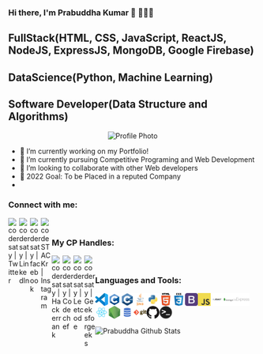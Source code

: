 ### Hi there, I'm Prabuddha Kumar 👋 👨🏽‍💻
## FullStack(HTML, CSS, JavaScript, ReactJS, NodeJS, ExpressJS, MongoDB, Google Firebase)
## DataScience(Python, Machine Learning)
## Software Developer(Data Structure and Algorithms)
<p align="center">
<img  alt="Profile Photo"  src="https://imgur.com/qKnkpzm.png" />
</p>

- 🔭 I’m currently working on my Portfolio!
- 🌱 I’m currently pursuing Competitive Programing and Web Development
- 👯 I’m looking to collaborate with other Web developers
- 🥅 2022 Goal: To be Placed in a reputed Company
- 
### Connect with me:
[<img align="left" alt="codersaty | Twitter" width="22px" src="https://cdn.jsdelivr.net/npm/simple-icons@v3/icons/twitter.svg" />](https://twitter.com/PrabuddhaKum)
[<img align="left" alt="codersaty | LinkedIn" width="22px" src="https://cdn.jsdelivr.net/npm/simple-icons@v3/icons/linkedin.svg" />](https://www.linkedin.com/in/prabuddha-kumar)
[<img align="left" alt="codersaty | facebook" width="22px" src="https://cdn.jsdelivr.net/npm/simple-icons@v3/icons/facebook.svg" />](https://facebook.com/prabuddha.kumar.94)
[<img align="left" alt="codeSTACKr | Instagram" width="22px" src="https://cdn.jsdelivr.net/npm/simple-icons@v3/icons/instagram.svg" />](https://instagram.com/prabuddha1606)
<br />

### My CP Handles:
[<img align="left" alt="codersaty | Hackerrank" width="22px" src="https://cdn.jsdelivr.net/npm/simple-icons@v3/icons/hackerrank.svg" />](https://www.hackerrank.com/_191500551)
[<img align="left" alt="codersaty | Codechef" width="22px" src="https://cdn.jsdelivr.net/npm/simple-icons@v3/icons/codechef.svg" />](https://www.codechef.com)
[<img align="left" alt="codersaty | Leetcode" width="22px" src="https://cdn.jsdelivr.net/npm/simple-icons@v3/icons/leetcode.svg" />](https://leetcode.com/prabuddha16)
[<img align="left" alt="codersaty | Geeksforgeeks" width="22px" src="https://cdn.jsdelivr.net/npm/simple-icons@v3/icons/geeksforgeeks.svg" />](https://auth.geeksforgeeks.org/user/prabuddha16/practice)
<br />

### Languages and Tools:
<img align="left" alt="Visual Studio Code" width="26px" src="https://raw.githubusercontent.com/github/explore/80688e429a7d4ef2fca1e82350fe8e3517d3494d/topics/visual-studio-code/visual-studio-code.png" />
<img align="left" alt="c language" width="26px" src="https://raw.githubusercontent.com/github/explore/e94815998e4e0713912fed477a1f346ec04c3da2/topics/c/c.png" />
<img align="left" alt="c++ language" width="26px" src="https://raw.githubusercontent.com/github/explore/80688e429a7d4ef2fca1e82350fe8e3517d3494d/topics/cpp/cpp.png" />
<img align="left" alt="Java language" width="26px" src="https://raw.githubusercontent.com/github/explore/80688e429a7d4ef2fca1e82350fe8e3517d3494d/topics/java/java.png" />
<img align="left" alt="python" width="26px" src="https://raw.githubusercontent.com/github/explore/80688e429a7d4ef2fca1e82350fe8e3517d3494d/topics/python/python.png" />
<img align="left" alt="HTML5" width="26px" src="https://raw.githubusercontent.com/github/explore/80688e429a7d4ef2fca1e82350fe8e3517d3494d/topics/html/html.png" />
<img align="left" alt="CSS3" width="26px" src="https://raw.githubusercontent.com/github/explore/80688e429a7d4ef2fca1e82350fe8e3517d3494d/topics/css/css.png" />
<img align="left" alt="bootstrap" width="26px" src="https://raw.githubusercontent.com/github/explore/80688e429a7d4ef2fca1e82350fe8e3517d3494d/topics/bootstrap/bootstrap.png" />
<img align="left" alt="JavaScript" width="26px" src="https://raw.githubusercontent.com/github/explore/80688e429a7d4ef2fca1e82350fe8e3517d3494d/topics/javascript/javascript.png" />
<img align="left" alt="jquery" width="26px" src="https://raw.githubusercontent.com/github/explore/80688e429a7d4ef2fca1e82350fe8e3517d3494d/topics/jquery/jquery.png" />
<img align="left" alt="mongodb" width="26px" src="https://raw.githubusercontent.com/github/explore/80688e429a7d4ef2fca1e82350fe8e3517d3494d/topics/mongodb/mongodb.png" />
<img align="left" alt="express.js" width="26px" src="https://raw.githubusercontent.com/github/explore/80688e429a7d4ef2fca1e82350fe8e3517d3494d/topics/express/express.png" />
<img align="left" alt="React" width="26px" src="https://raw.githubusercontent.com/github/explore/80688e429a7d4ef2fca1e82350fe8e3517d3494d/topics/react/react.png" />
<img align="left" alt="Node.js" width="26px" src="https://raw.githubusercontent.com/github/explore/80688e429a7d4ef2fca1e82350fe8e3517d3494d/topics/nodejs/nodejs.png" />
<img align="left" alt="SQL" width="26px" src="https://raw.githubusercontent.com/github/explore/80688e429a7d4ef2fca1e82350fe8e3517d3494d/topics/sql/sql.png" />
<img align="left" alt="Git" width="26px" src="https://raw.githubusercontent.com/github/explore/80688e429a7d4ef2fca1e82350fe8e3517d3494d/topics/git/git.png" />
<img align="left" alt="GitHub" width="26px" src="https://raw.githubusercontent.com/github/explore/78df643247d429f6cc873026c0622819ad797942/topics/github/github.png" />
<img align="left" alt="HTML5" width="26px" src="https://raw.githubusercontent.com/github/explore/80688e429a7d4ef2fca1e82350fe8e3517d3494d/topics/terminal/terminal.png" />
<br />
<br />
<br />
<br />
<img align="left" alt="Prabuddha Github Stats" src="https://github-readme-stats.vercel.app/api?username=Prabuddha16&show_icons=true&hide_border=true" />
